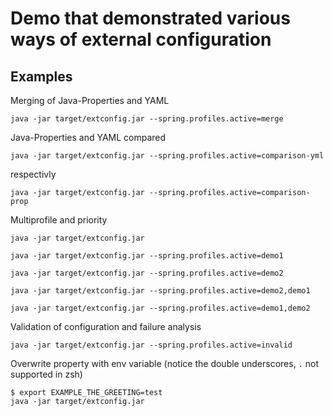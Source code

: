 # Demo that demonstrated various ways of external configuration

## Examples

Merging of Java-Properties and YAML

```java -jar target/extconfig.jar --spring.profiles.active=merge```

Java-Properties and YAML compared

```java -jar target/extconfig.jar --spring.profiles.active=comparison-yml```

respectivly 

```java -jar target/extconfig.jar --spring.profiles.active=comparison-prop```

Multiprofile and priority

```java -jar target/extconfig.jar```

```java -jar target/extconfig.jar --spring.profiles.active=demo1```

```java -jar target/extconfig.jar --spring.profiles.active=demo2```

```java -jar target/extconfig.jar --spring.profiles.active=demo2,demo1```

```java -jar target/extconfig.jar --spring.profiles.active=demo1,demo2```

Validation of configuration and failure analysis

```java -jar target/extconfig.jar --spring.profiles.active=invalid```

Overwrite property with env variable (notice the double underscores, `.` not supported in zsh)

```
$ export EXAMPLE_THE_GREETING=test
java -jar target/extconfig.jar
```